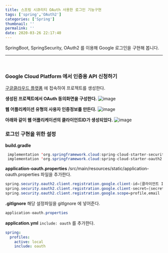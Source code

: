 ```yaml
---
title: 스프링 시큐리티 OAuth 사용한 로그인 기능구현
tags: ['spring','OAuth2']
categories: ['Spring']
thumbnail: ''
permalink: ''
date: 2020-03-26 22:17:40
---
```


SpringBoot, SpringSecurity, OAuth2 를 이용해 Google 로그인을 구현해 봅니다.
<!-- excerpt -->
<!-- toc -->

---
<br/>

### Google Cloud Platform 에서 인증용 API 신청하기

[구글클라우드 플랫폼](https://console.cloud.google.com/home/dashboard?project=fruite) 에 접속하여 프로젝트를 생성한다.


__생성된 프로젝트에서 OAuth 동의화면을 구성한다.__
![image](https://user-images.githubusercontent.com/28856435/77653327-e1b7c380-6fb2-11ea-98bd-5ac9eb7393db.png)
<br/>

__웹 어플리케이션 유형의 사용자 인증정보를 만든다.__
![image](https://user-images.githubusercontent.com/28856435/77651410-17a77880-6fb0-11ea-9bf4-5ee0d1c1fed2.png)
<br/>

__아래와 같이 웹 어플리케이션의 클라이언트ID가 생성되었다.__
![image](https://user-images.githubusercontent.com/28856435/77651295-ecbd2480-6faf-11ea-85b2-09bbb8da3f9d.png)
<br/>


### 로그인 구현을 위한 설정

__build.gradle__
```java
 implementation 'org.springframework.cloud:spring-cloud-starter-security:2.1.2.RELEASE'
 implementation 'org.springframework.cloud:spring-cloud-starter-oauth2:2.1.2.RELEASE'
 ```

 __application-oauth.properties__
 /src/main/resources/static/application-oauth.properties 파일을 추가한다.

```java
spring.security.oauth2.client.registration.google.client-id={클라이언트 ID}
spring.security.oauth2.client.registration.google.client-secret={secret 코드}
spring.security.oauth2.client.registration.google.scope=profile,email
```

__.gitIgnore__
해당 설정파일을 gitIgnore 에 넣어준다.
```java
application-oauth.properties
```

__application.yml__
`include: oauth` 를 추가한다.

```yml
spring:
  profiles: 
    active: local
    include: oauth
```